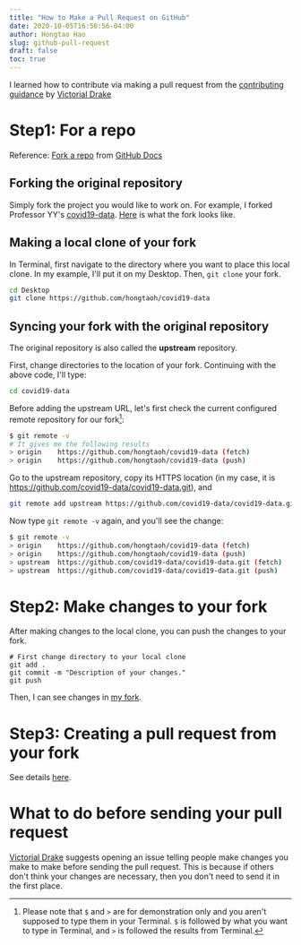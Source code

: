 ```yaml
---
title: "How to Make a Pull Request on GitHub"
date: 2020-10-05T16:56:56-04:00
author: Hongtao Hao
slug: github-pull-request
draft: false
toc: true
---
```


I learned how to contribute via making a pull request from the [contributing guidance](https://github.com/victoriadrake/hugo-theme-sam/blob/master/CONTRIBUTING.md) by [Victorial Drake](https://github.com/victoriadrake)

# Step1: For a repo
Reference: [Fork a repo](https://docs.github.com/en/free-pro-team@latest/github/getting-started-with-github/fork-a-repo) from [GitHub Docs](https://docs.github.com/en)

## Forking the original repository
Simply fork the project you would like to work on. For example, I forked Professor YY's [covid19-data](https://github.com/covid19-data/covid19-data). [Here](https://github.com/hongtaoh/covid19-data) is what the fork looks like.

## Making a local clone of your fork

In Terminal, first navigate to the directory where you want to place this local clone. In my example, I'll put it on my Desktop. Then, `git clone` your fork. 

```bash
cd Desktop
git clone https://github.com/hongtaoh/covid19-data
```

## Syncing your fork with the original repository

The original repository is also called the **upstream** repository. 

First, change directories to the location of your fork. Continuing with the above code, I'll type:

```bash
cd covid19-data
```

Before adding the upstream URL, let's first check the current configured remote repository for our fork[^1]:

```bash
$ git remote -v
# It gives me the following results
> origin	https://github.com/hongtaoh/covid19-data (fetch)
> origin	https://github.com/hongtaoh/covid19-data (push)
```

Go to the upstream repository, copy its HTTPS location (in my case, it is https://github.com/covid19-data/covid19-data.git), and

```bash
git remote add upstream https://github.com/covid19-data/covid19-data.git
```

Now type `git remote -v` again, and you'll see the change:

```bash 
$ git remote -v 
> origin	https://github.com/hongtaoh/covid19-data (fetch)
> origin	https://github.com/hongtaoh/covid19-data (push)
> upstream	https://github.com/covid19-data/covid19-data.git (fetch)
> upstream	https://github.com/covid19-data/covid19-data.git (push)
```

# Step2: Make changes to your fork
After making changes to the local clone, you can push the changes to your fork. 

```
# First change directory to your local clone
git add .
git commit -m "Description of your changes."
git push
```

Then, I can see changes in [my fork](https://github.com/hongtaoh/covid19-data).

# Step3: Creating a pull request from your fork

See details [here](https://docs.github.com/en/free-pro-team@latest/github/collaborating-with-issues-and-pull-requests/creating-a-pull-request-from-a-fork).

# What to do before sending your pull request

[Victorial Drake](https://github.com/victoriadrake) suggests opening an issue telling people make changes you make to make before sending the pull request. This is because if others don't think your changes are necessary, then you don't need to send it in the first place. 

[^1]: Please note that `$` and `>` are for demonstration only and you aren't supposed to type them in your Terminal. `$` is followed by what you want to type in Terminal, and `>` is followed the results from Terminal.
